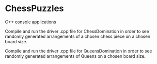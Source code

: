 # ChessPuzzles

C++ console applications

Compile and run the driver .cpp file for ChessDomination in order to see randomly generated arrangements of a chosen chess piece on a chosen board size.

Compile and run the driver .cpp file for QueensDomination in order to see randomly generated arrangements of Queens on a chosen board size.
